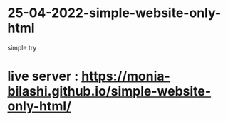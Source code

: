 # 25-04-2022-simple-website-only-html
simple try 
# live server : https://monia-bilashi.github.io/simple-website-only-html/
